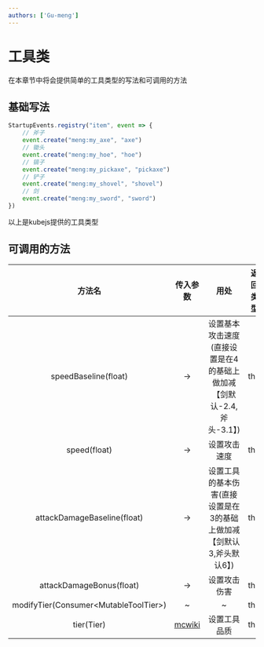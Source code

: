 ```yaml
---
authors: ['Gu-meng']
---
```

# 工具类
在本章节中将会提供简单的工具类型的写法和可调用的方法

## 基础写法
```js
StartupEvents.registry("item", event => {
    // 斧子
    event.create("meng:my_axe", "axe")
    // 锄头
    event.create("meng:my_hoe", "hoe")
    // 镐子
    event.create("meng:my_pickaxe", "pickaxe")
    // 铲子
    event.create("meng:my_shovel", "shovel")
    // 剑
    event.create("meng:my_sword", "sword")
})
```
以上是kubejs提供的工具类型

## 可调用的方法
|                 方法名                 |                         传入参数                         |                                 用处                                 | 返回类型 |
| :------------------------------------: | :------------------------------------------------------: | :------------------------------------------------------------------: | :------: |
|          speedBaseline(float)          |                            ->                            | 设置基本攻击速度(直接设置是在4的基础上做加减【剑默认-2.4,斧头-3.1】) |   this   |
|              speed(float)              |                            ->                            |                             设置攻击速度                             |   this   |
|      attackDamageBaseline(float)       |                            ->                            | 设置工具的基本伤害(直接设置是在3的基础上做加减【剑默认3,斧头默认6】) |   this   |
|        attackDamageBonus(float)        |                            ->                            |                             设置攻击伤害                             |   this   |
| modifyTier(Consumer\<MutableToolTier>) |                            ~                             |                                  ~                                   |   this   |
|               tier(Tier)               | [mcwiki](https://zh.minecraft.wiki/w/%E5%93%81%E8%B4%A8) |                             设置工具品质                             |   this    |
